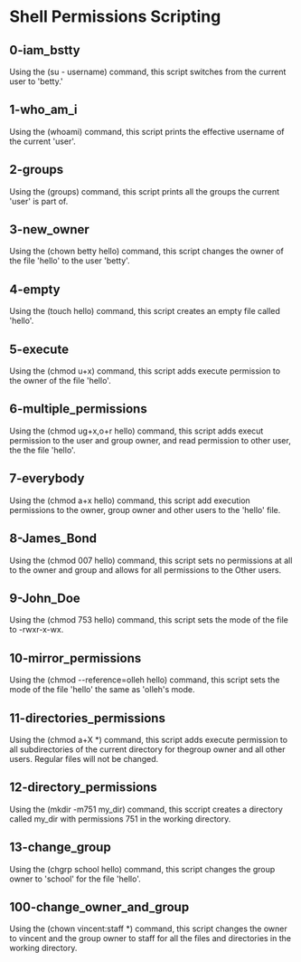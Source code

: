 # Shell Permissions Scripting

## 0-iam_bstty
Using the (su - username) command, this script switches from the current user to 'betty.'

## 1-who_am_i
Using the (whoami) command, this script prints the effective username of the current 'user'.

## 2-groups
Using the (groups) command, this script prints all the groups the current 'user' is part of.

## 3-new_owner
Using the (chown betty hello) command, this script changes the owner of the file 'hello' to the user 'betty'.

## 4-empty
Using the (touch hello) command, this script creates an empty file called 'hello'.

## 5-execute
Using the (chmod u+x) command, this script adds execute permission to the owner of the file 'hello'.

## 6-multiple_permissions
Using the (chmod ug+x,o+r hello) command, this script adds execut permission to the user and group owner, and read permission to other user, the the file 'hello'.

## 7-everybody
Using the (chmod a+x hello) command, this script add execution permissions to the owner, group owner and other users to the 'hello' file.

## 8-James_Bond
Using the (chmod 007 hello) command, this script sets no permissions at all to the owner and group and allows for all permissions to the Other users.

## 9-John_Doe
Using the (chmod 753 hello) command, this script sets the mode of the file to -rwxr-x-wx.

## 10-mirror_permissions
Using the (chmod --reference=olleh hello) command, this script sets the mode of the file 'hello' the same as 'olleh's mode.

## 11-directories_permissions
Using the (chmod a+X *) command, this script adds execute permission to all subdirectories of the current directory for thegroup owner and all other users. Regular files will not be changed.

## 12-directory_permissions
Using the (mkdir -m751 my_dir) command, this sccript creates a directory called my_dir with permissions 751 in the working directory.

## 13-change_group
Using the (chgrp school hello) command, this script changes the group owner to 'school' for the file 'hello'.

## 100-change_owner_and_group
Using the (chown vincent:staff *) command, this script changes the owner to vincent and the group owner to staff for all the files and directories in the working directory.

